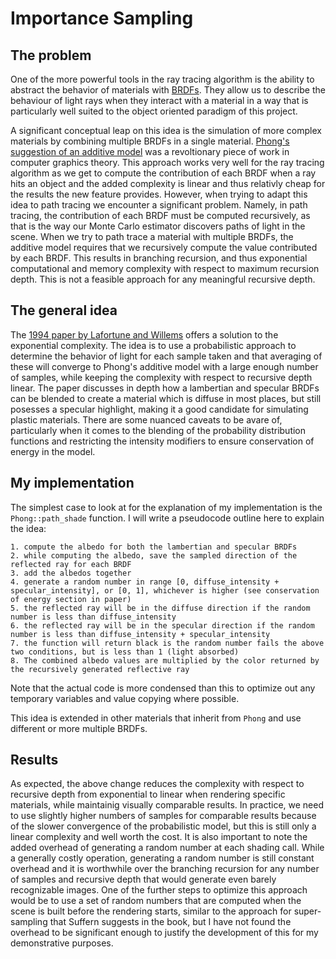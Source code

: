 # Importance Sampling

## The problem
One of the more powerful tools in the ray tracing algorithm is the ability to abstract the behavior of materials with [BRDFs](https://en.wikipedia.org/wiki/Bidirectional_reflectance_distribution_function). They allow us to describe the behaviour of light rays when they interact with a material in a way that is particularly well suited to the object oriented paradigm of this project. 

A significant conceptual leap on this idea is the simulation of more complex materials by combining multiple BRDFs in a single material. [Phong's suggestion of an additive model](https://en.wikipedia.org/wiki/Phong_reflection_model) was a revoltionary piece of work in computer graphics theory. This approach works very well for the ray tracing algorithm as we get to compute the contribution of each BRDF when a ray hits an object and the added complexity is linear and thus relativly cheap for the results the new feature provides. However, when trying to adapt this idea to path tracing we encounter a significant problem. Namely, in path tracing, the contribution of each BRDF must be computed recursively, as that is the way our Monte Carlo estimator discovers paths of light in the scene. When we try to path trace a material with multiple BRDFs, the additive model requires that we recursively compute the value contributed by each BRDF. This results in branching recursion, and thus exponential computational and memory complexity with respect to maximum recursion depth. This is not a feasible approach for any meaningful recursive depth.

## The general idea
The [1994 paper by Lafortune and Willems](https://www.cs.princeton.edu/courses/archive/fall03/cs526/papers/lafortune94.pdf) offers a solution to the exponential complexity. The idea is to use a probabilistic approach to determine the behavior of light for each sample taken and that averaging of these will converge to Phong's additive model with a large enough number of samples, while keeping the complexity with respect to recursive depth linear. The paper discusses in depth how a lambertian and specular BRDFs can be blended to create a material which is diffuse in most places, but still posesses a specular highlight, making it a good candidate for simulating plastic materials. There are some nuanced caveats to be avare of, particularly when it comes to the blending of the probability distribution functions and restricting the intensity modifiers to ensure conservation of energy in the model. 

## My implementation
The simplest case to look at for the explanation of my implementation is the `Phong::path_shade` function. I will write a pseudocode outline here to explain the idea:

```
1. compute the albedo for both the lambertian and specular BRDFs
2. while computing the albedo, save the sampled direction of the reflected ray for each BRDF
3. add the albedos together
4. generate a random number in range [0, diffuse_intensity + specular_intensity], or [0, 1], whichever is higher (see conservation of energy section in paper)
5. the reflected ray will be in the diffuse direction if the random number is less than diffuse_intensity
6. the reflected ray will be in the specular direction if the random number is less than diffuse_intensity + specular_intensity
7. the function will return black is the random number fails the above two conditions, but is less than 1 (light absorbed)
8. The combined albedo values are multiplied by the color returned by the recursively generated reflective ray
```

Note that the actual code is more condensed than this to optimize out any temporary variables and value copying where possible. 

This idea is extended in other materials that inherit from `Phong` and use different or more multiple BRDFs. 

## Results

As expected, the above change reduces the complexity with respect to recursive depth from exponential to linear when rendering specific materials, while maintainig visually comparable results. In practice, we need to use slightly higher numbers of samples for comparable results because of the slower convergence of the probabilistic model, but this is still only a linear complexity and well worth the cost. It is also important to note the added overhead of generating a random number at each shading call. While a generally costly operation, generating a random number is still constant overhead and it is worthwhile over the branching recursion for any number of samples and recursive depth that would generate even barely recognizable images. One of the further steps to optimize this approach would be to use a set of random numbers that are computed when the scene is built before the rendering starts, similar to the approach for super-sampling that Suffern suggests in the book, but I have not found the overhead to be significant enough to justify the development of this for my demonstrative purposes. 
